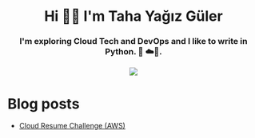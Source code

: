 <h1 align="center">Hi 👋🏾 I'm Taha Yağız Güler</h1> 

<h3 align="center">I'm exploring Cloud Tech and DevOps and I like to write in Python. 🐍 ☁️🌟.</h3>

<div align="center">
    <img src="https://raw.githubusercontent.com/omidnikrah/profile-activity-generator/master/demo.png" />
</div>

# Blog posts                                                  
<!-- BLOG-POST-LIST:START -->
- [Cloud Resume Challenge &lpar;AWS&rpar;](https://dev.to/tahayagizguler/cloud-resume-challenge-aws-4ghf)
<!-- BLOG-POST-LIST:END -->
